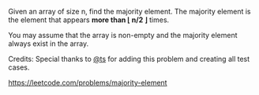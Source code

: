 Given an array of size n, find the majority element. The majority element is the element that appears **more than ⌊ n/2 ⌋** times.

You may assume that the array is non-empty and the majority element always exist in the array.

Credits:
Special thanks to [@ts](https://leetcode.com/discuss/user/ts) for adding this problem and creating all test cases.

https://leetcode.com/problems/majority-element
